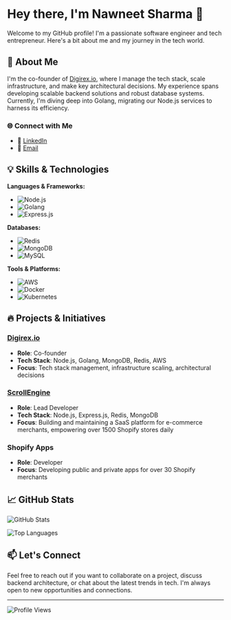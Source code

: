 # Hey there, I'm Nawneet Sharma 👋

Welcome to my GitHub profile! I'm a passionate software engineer and tech entrepreneur. Here's a bit about me and my journey in the tech world.

## 🚀 About Me

I'm the co-founder of [Digirex.io](https://digirex.io), where I manage the tech stack, scale infrastructure, and make key architectural decisions. My experience spans developing scalable backend solutions and robust database systems. Currently, I'm diving deep into Golang, migrating our Node.js services to harness its efficiency.

### 🌐 Connect with Me

- 💼 [LinkedIn](https://www.linkedin.com/in/nawneetsharma)
- 📧 [Email](mailto:nawneetsharma@example.com)

## 💡 Skills & Technologies

**Languages & Frameworks:**
- ![Node.js](https://img.shields.io/badge/Node.js-339933?style=flat&logo=nodedotjs&logoColor=white)
- ![Golang](https://img.shields.io/badge/Go-00ADD8?style=flat&logo=go&logoColor=white)
- ![Express.js](https://img.shields.io/badge/Express.js-000000?style=flat&logo=express&logoColor=white)

**Databases:**
- ![Redis](https://img.shields.io/badge/Redis-DC382D?style=flat&logo=redis&logoColor=white)
- ![MongoDB](https://img.shields.io/badge/MongoDB-47A248?style=flat&logo=mongodb&logoColor=white)
- ![MySQL](https://img.shields.io/badge/MySQL-4479A1?style=flat&logo=mysql&logoColor=white)

**Tools & Platforms:**
- ![AWS](https://img.shields.io/badge/AWS-232F3E?style=flat&logo=amazon-aws&logoColor=white)
- ![Docker](https://img.shields.io/badge/Docker-2496ED?style=flat&logo=docker&logoColor=white)
- ![Kubernetes](https://img.shields.io/badge/Kubernetes-326CE5?style=flat&logo=kubernetes&logoColor=white)

## 🔥 Projects & Initiatives

### [Digirex.io](https://digirex.io)
- **Role**: Co-founder
- **Tech Stack**: Node.js, Golang, MongoDB, Redis, AWS
- **Focus**: Tech stack management, infrastructure scaling, architectural decisions

### [ScrollEngine](https://scrollengine.io)
- **Role**: Lead Developer
- **Tech Stack**: Node.js, Express.js, Redis, MongoDB
- **Focus**: Building and maintaining a SaaS platform for e-commerce merchants, empowering over 1500 Shopify stores daily

### Shopify Apps
- **Role**: Developer
- **Focus**: Developing public and private apps for over 30 Shopify merchants

## 📈 GitHub Stats

![GitHub Stats](https://github-readme-stats.vercel.app/api?username=nawneetsharma&show_icons=true&theme=radical)

![Top Languages](https://github-readme-stats.vercel.app/api/top-langs/?username=nawneetsharma&layout=compact&theme=radical)

## 📫 Let's Connect

Feel free to reach out if you want to collaborate on a project, discuss backend architecture, or chat about the latest trends in tech. I'm always open to new opportunities and connections.

---

![Profile Views](https://komarev.com/ghpvc/?username=nawneetsharma&style=flat-square&color=blue)
